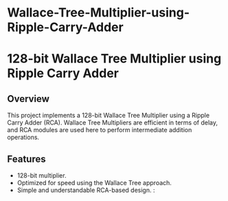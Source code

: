 # Wallace-Tree-Multiplier-using-Ripple-Carry-Adder

# 128-bit Wallace Tree Multiplier using Ripple Carry Adder

## Overview
This project implements a 128-bit Wallace Tree Multiplier using a Ripple Carry Adder (RCA). Wallace Tree Multipliers are efficient in terms of delay, and RCA modules are used here to perform intermediate addition operations.

## Features
- 128-bit multiplier.
- Optimized for speed using the Wallace Tree approach.
- Simple and understandable RCA-based design.
:
